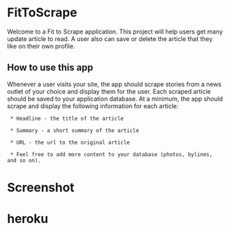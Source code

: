 # FitToScrape

Welcome to a Fit to Scrape application. This project will help users get many update article to read. A user also can save or delete the article that they like on their own profile. 


## How to use this app
 
Whenever a user visits your site, the app should scrape stories from a news outlet of your choice and display them for the user. Each scraped article should be saved to your application database. At a minimum, the app should scrape and display the following information for each article:

     * Headline - the title of the article

     * Summary - a short summary of the article

     * URL - the url to the original article

     * Feel free to add more content to your database (photos, bylines, and so on).

# Screenshot
# heroku
